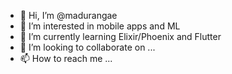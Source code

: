 - 👋 Hi, I’m @madurangae
- 👀 I’m interested in mobile apps and ML
- 🌱 I’m currently learning Elixir/Phoenix and Flutter
- 💞️ I’m looking to collaborate on ...
- 📫 How to reach me ...

<!---
madurangae/madurangae is a ✨ special ✨ repository because its `README.md` (this file) appears on your GitHub profile.
You can click the Preview link to take a look at your changes.
--->

